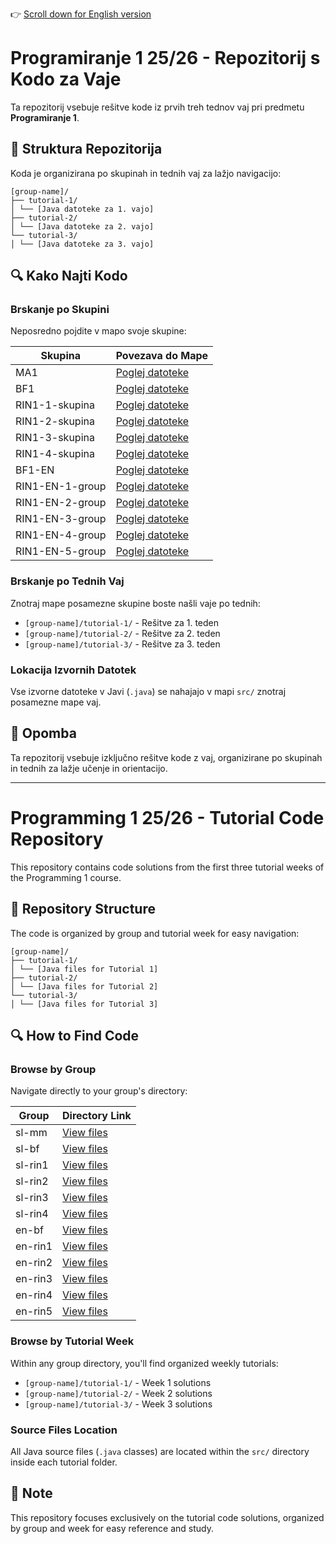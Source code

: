 👉 [Scroll down for English version](#programming-1-2526---tutorial-code-repository)


# Programiranje 1 25/26 - Repozitorij s Kodo za Vaje

Ta repozitorij vsebuje rešitve kode iz prvih treh tednov vaj pri predmetu **Programiranje 1**.

## 📁 Struktura Repozitorija

Koda je organizirana po skupinah in tednih vaj za lažjo navigacijo:

```
[group-name]/
├── tutorial-1/
│ └── [Java datoteke za 1. vajo]
├── tutorial-2/
│ └── [Java datoteke za 2. vajo]
└── tutorial-3/
│ └── [Java datoteke za 3. vajo]
```


## 🔍 Kako Najti Kodo

### Brskanje po Skupini
Neposredno pojdite v mapo svoje skupine:

| Skupina | Povezava do Mape |
|----------|------------------|
| MA1 | [Poglej datoteke](./MA1) |
| BF1 | [Poglej datoteke](./BF1) |
| RIN1-1-skupina | [Poglej datoteke](./RIN1-1-skupina) |
| RIN1-2-skupina | [Poglej datoteke](./RIN1-2-skupina) |
| RIN1-3-skupina | [Poglej datoteke](./RIN1-3-skupina) |
| RIN1-4-skupina | [Poglej datoteke](./RIN1-4-skupina) |
| BF1-EN | [Poglej datoteke](./BF1-EN) |
| RIN1-EN-1-group | [Poglej datoteke](./RIN1-EN-1-group) |
| RIN1-EN-2-group | [Poglej datoteke](./RIN1-EN-2-group) |
| RIN1-EN-3-group | [Poglej datoteke](./RIN1-EN-3-group) |
| RIN1-EN-4-group | [Poglej datoteke](./RIN1-EN-4-group) |
| RIN1-EN-5-group | [Poglej datoteke](./RIN1-EN-5-group) |

### Brskanje po Tednih Vaj
Znotraj mape posamezne skupine boste našli vaje po tednih:
- `[group-name]/tutorial-1/` - Rešitve za 1. teden  
- `[group-name]/tutorial-2/` - Rešitve za 2. teden  
- `[group-name]/tutorial-3/` - Rešitve za 3. teden  

### Lokacija Izvornih Datotek
Vse izvorne datoteke v Javi (`.java`) se nahajajo v mapi `src/` znotraj posamezne mape vaj.

## 📝 Opomba

Ta repozitorij vsebuje izključno rešitve kode z vaj, organizirane po skupinah in tednih za lažje učenje in orientacijo.

---

# Programming 1 25/26 - Tutorial Code Repository

This repository contains code solutions from the first three tutorial weeks of the Programming 1 course.

## 📁 Repository Structure

The code is organized by group and tutorial week for easy navigation:

```
[group-name]/
├── tutorial-1/
│ └── [Java files for Tutorial 1]
├── tutorial-2/
│ └── [Java files for Tutorial 2]
└── tutorial-3/
│ └── [Java files for Tutorial 3]
```


## 🔍 How to Find Code

### Browse by Group
Navigate directly to your group's directory:

| Group | Directory Link |
|-------|----------------|
| sl-mm | [View files](./sl-mm) |
| sl-bf | [View files](./sl-bf) |
| sl-rin1 | [View files](./sl-rin1) |
| sl-rin2 | [View files](./sl-rin2) |
| sl-rin3 | [View files](./sl-rin3) |
| sl-rin4 | [View files](./sl-rin4) |
| en-bf | [View files](./en-bf) |
| en-rin1 | [View files](./en-rin1) |
| en-rin2 | [View files](./en-rin2) |
| en-rin3 | [View files](./en-rin3) |
| en-rin4 | [View files](./en-rin4) |
| en-rin5 | [View files](./en-rin5) |

### Browse by Tutorial Week
Within any group directory, you'll find organized weekly tutorials:
- `[group-name]/tutorial-1/` - Week 1 solutions
- `[group-name]/tutorial-2/` - Week 2 solutions  
- `[group-name]/tutorial-3/` - Week 3 solutions

### Source Files Location
All Java source files (`.java` classes) are located within the `src/` directory inside each tutorial folder.

## 📝 Note

This repository focuses exclusively on the tutorial code solutions, organized by group and week for easy reference and study.
